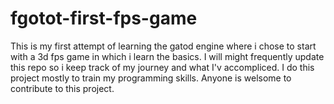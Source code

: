 # fgotot-first-fps-game
This is my first attempt of learning the gatod engine where i chose to start with a 3d fps game in which i learn the basics. I will might frequently update this repo so i keep track of my journey and what I'v accompliced. I do this project mostly to train my programming skills. Anyone is welsome to contribute to this project.
